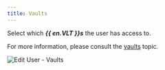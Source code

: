 ```yaml
---
title: Vaults
---
```

Select which ***{{ en.VLT }}s*** the user has access to.  

For more information, please consult the [vaults](/server/web-interface/vault/) topic. 

![Edit User - Vaults](/img/en/server/ServerOp7011.png) 

